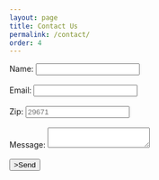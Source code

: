 ```yaml
---
layout: page
title: Contact Us
permalink: /contact/
order: 4
---
```


<form
  action="https://formspree.io/f/mblkjwgp"
  method="POST"
>
  <label>
    Name:
    <input type="text" name="name">
  </label><br /><br />
  <label>
    Email:
    <input type="email" name="email">
  </label><br /><br />
  <label>
    Zip:
    <input type="text" name="zip" placeholder="29671">
  </label><br /><br />
  <label>
    Message:
    <textarea name="message"></textarea>
  </label><br /><br />
  <!-- your other form fields go here -->
  <button type="submit" class="link_button">>Send</button>
</form>